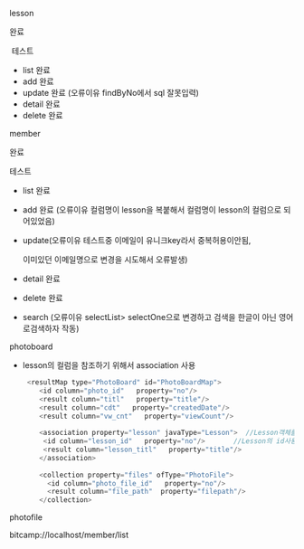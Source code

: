 lesson  

완료

​    테스트

- list 완료
- add 완료
- update 완료 (오류이유 findByNo에서 sql 잘못입력) 
- detail 완료
- delete 완료

member

완료

테스트

- list 완료

- add 완료 (오류이유 컬럼명이 lesson을 복붙해서 컬럼명이 lesson의 컬럼으로 되어있었음)

- update(오류이유 테스트중 이메일이 유니크key라서 중복허용이안됨,

  이미있던 이메일명으로 변경을 시도해서 오류발생)

- detail 완료

- delete 완료

- search (오류이유 selectList> selectOne으로 변경하고 검색을 한글이 아닌 영어로검색하자 작동)

photoboard

- lesson의 컬럼을 참조하기 위해서 association 사용

  ```java
   <resultMap type="PhotoBoard" id="PhotoBoardMap">
      <id column="photo_id"   property="no"/>
      <result column="titl"   property="title"/>
      <result column="cdt"   property="createdDate"/>
      <result column="vw_cnt"   property="viewCount"/>
      
      <association property="lesson" javaType="Lesson">  //Lesson객체를 가져와서
       <id column="lesson_id"   property="no"/>       //Lesson의 id사용
       <result column="lesson_titl"   property="title"/>
      </association>
      
      <collection property="files" ofType="PhotoFile">
        <id column="photo_file_id"   property="no"/>
        <result column="file_path"  property="filepath"/>
      </collection>
  ```

  

photofile

bitcamp://localhost/member/list